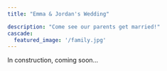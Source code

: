 ```yaml
---
title: "Emma & Jordan's Wedding"

description: "Come see our parents get married!"
cascade:
  featured_image: '/family.jpg'
---
```


In construction, coming soon...
